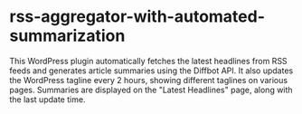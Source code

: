 # rss-aggregator-with-automated-summarization
This WordPress plugin automatically fetches the latest headlines from RSS feeds and generates article summaries using the Diffbot API. It also updates the WordPress tagline every 2 hours, showing different taglines on various pages. Summaries are displayed on the "Latest Headlines" page, along with the last update time.
